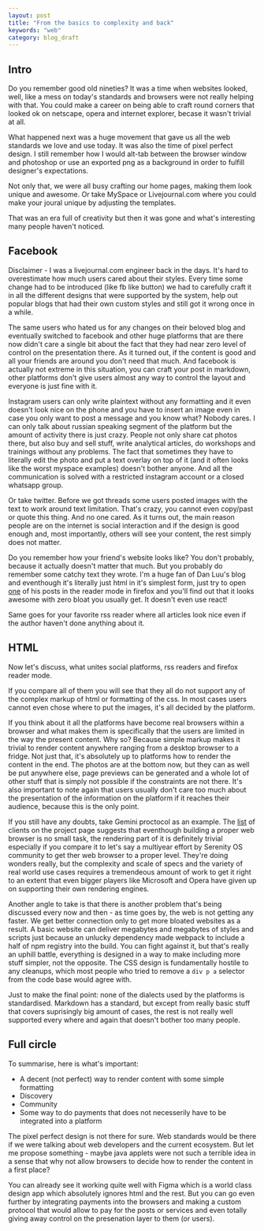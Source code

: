 ```yaml
---
layout: post
title: "From the basics to complexity and back"
keywords: "web"
category: blog_draft
---
```


## Intro

Do you remember good old nineties? It was a time when websites looked,
well, like a mess on today's standards and browsers were not really
helping with that. You could make a career on being able to craft
round corners that looked ok on netscape, opera and internet explorer,
becase it wasn't trivial at all.

What happened next was a huge movement that gave us all the web standards
we love and use today. It was also the time of pixel perfect design.
I still remember how I would alt-tab between the browser window and
photoshop or use an exported png as a background in order to fulfill
designer's expectations.

Not only that, we were all busy crafting our home pages, making them
look unique and awesome. Or take MySpace or Livejournal.com where
you could make your joural unique by adjusting the templates.

That was an era full of creativity but then it was gone and what's
interesting many people haven't noticed.

## Facebook

Disclaimer - I was a livejournal.com engineer back in the days. It's
hard to overestimate how much users cared about their styles. Every
time some change had to be introduced (like fb like button) we had
to carefully craft it in all the different designs that were supported
by the system, help out popular blogs that had their own custom styles
and still got it wrong once in a while.

The same users who hated us for any changes on their beloved blog and
eventually switched to facebook and other huge platforms that are there now
didn't care a single bit about the fact that they had near zero level of
control on the presentation there.  As it turned out, if the content is good
and all your friends are around you don't need that much. And facebook is
actually not extreme in this situation, you can craft your post in markdown,
other platforms don't give users almost any way to control the layout and
everyone is just fine with it.

Instagram users can only write plaintext without any formatting and it even
doesn't look nice on the phone and you have to insert an image even in case you
only want to post a message and you know what? Nobody cares. I can only talk
about russian speaking segment of the platform but the amount of activity there
is just crazy. People not only share cat photos there, but also buy and sell
stuff, write analytical articles, do workshops and trainings without any
problems. The fact that sometimes they have to literally edit the photo and put
a text overlay on top of it (and it often looks like the worst myspace examples)
doesn't bother anyone. And all the communication is solved with a restricted
instagram account or a closed whatsapp group.

Or take twitter. Before we got threads some users posted images with the text
to work around text limitation. That's crazy, you cannot even copy/past or
quote this thing. And no one cared.  As it turns out, the main reason people
are on the internet is social interaction and if the design is good enough and,
most importantly, others will see your content, the rest simply does not
matter.

Do you remember how your friend's website looks like? You don't probably,
because it actually doesn't matter that much. But you probably do remember some
catchy text they wrote. I'm a huge fan of Dan Luu's blog and eventhough it's
literally just html in it's simplest form, just try to open [one][1] of his
posts in the reader mode in firefox and you'll find out that it looks awesome
with zero bloat you usually get. It doesn't even use react!

Same goes for your favorite rss reader where all articles look nice even if the
author haven't done anything about it.

## HTML

Now let's discuss, what unites social platforms, rss readers and firefox reader
mode.

If you compare all of them you will see that they all do not support any of the
complex markup of html or formatting of the css. In most cases users cannot
even chose where to put the images, it's all decided by the platform.

If you think about it all the platforms have become real browsers within a
browser and what makes them is specifically that the users are limited in the
way the present content. Why so? Because simple markup makes it trivial to
render content anywhere ranging from a desktop browser to a fridge. Not just
that, it's absolutely up to platforms how to render the content in the end. The
photos are at the bottom now, but they can as well be put anywhere else, page
previews can be generated and a whole lot of other stuff that is simply not
possible if the constraints are not there. It's also important to note again
that users usually don't care too much about the presentation of the
information on the platform if it reaches their audience, because this is the
only point.

If you still have any doubts, take Gemini proctocol as an example. The
[list][2] of clients on the project page suggests that eventhough building a
proper web browser is no small task, the rendering part of it is definitely
trivial especially if you compare it to let's say a multiyear effort by
Serenity OS community to get ther web browser to a proper level. They're doing
wonders really, but the complexity and scale of specs and the variety of real
world use cases requires a tremendeous amount of work to get it right to an
extent that even bigger players like Microsoft and Opera have given up on
supporting their own rendering engines.

Another angle to take is that there is another problem that's being discussed
every now and then - as time goes by, the web is not getting any faster. We
get better connection only to get more bloated websites as a result. A basic
website can deliver megabytes and megabytes of styles and scripts just
because an unlucky dependency made webpack to include a half of npm registry
into the build. You can fight against it, but that's really an uphill battle,
everything is designed in a way to make including more stuff simpler, not
the opposite. The CSS design is fundamentally hostile to any cleanups, which
most people who tried to remove a `div p a` selector from the code base
would agree with.

Just to make the final point: none of the dialects used by the platforms is
standardised. Markdown has a standard, but except from really basic stuff that
covers suprisingly big amount of cases, the rest is not really well supported
every where and again that doesn't bother too many people.

## Full circle

To summarise, here is what's important:

- A decent (not perfect) way to render content with some simple formatting
- Discovery
- Community
- Some way to do payments that does not necesserily have to be integrated into a platform

The pixel perfect design is not there for sure. Web standards would be there
if we were talking about web developers and the current ecosystem. But let
me propose something - maybe java applets were not such a terrible idea in a
sense that why not allow browsers to decide how to render the content
in a first place?

You can already see it working quite well with Figma which is a world class
design app which absolutely ignores html and the rest. But you can go even
further by integrating payments into the browsers and making a custom protocol
that would allow to pay for the posts or services and even totally giving
away control on the presenation layer to them (or users).


[1]: https://danluu.com/simple-architectures/
[2]: https://gemini.circumlunar.space/software/

